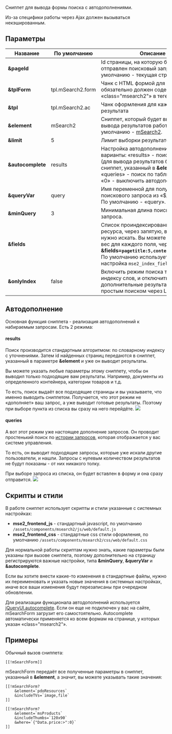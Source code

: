Сниппет для вывода формы поиска с автодополнениями.

Из-за специфики работы через Ajax должен вызываться некэшированным.

## Параметры

 Название			| По умолчанию			| Описание
--------------------|-----------------------|--------------------------------------------------------
**&pageId**			|  						| Id страницы, на которую будет отправлен поисковый запрос. По умолчанию - текущая страница.
**&tplForm**		| tpl.mSearch2.form		| Чанк с HTML формой для вывода, обязательно должен содержать «class="msearch2"» в теге «\<form\>».
**&tpl**			| tpl.mSearch2.ac		| Чанк оформления для каждого результата
**&element**		| mSearch2				| Сниппет, который будет вызываться для вывода результатов работы. По умолчанию - [mSearch2][1].
**&limit**			| 5						| Лимит выборки результатов
**&autocomplete**	| results				| Настройка автодополнения. Возможные варианты: «results» - поиск по сайту (для вывода результатов будет вызван сниппет, указанный в **&element**), «queries» - поиск по таблице запросов, «0» - выключить автодополнение.
**&queryVar**		| query					| Имя переменной для получения поискового запроса из «$_REQUEST». По умолчанию - «query».
**&minQuery**		| 3						| Минимальная длина поискового запроса.
**&fields**			| 						| Список проиндексированных полей ресурса, через запятую, в которых нужно искать. Вы можете также указать вес для каждого поля, через запятую: **&fields=`pagetitle:5,content:3,comment:1`**. По умолчанию используется системная настройка `mse2_index_fields`.
**&onlyIndex**		| false					| Включить режим поиска только по индексу слов, и отключить дополнительные результаты, найденные простым поиском через LIKE.

## Автодополнение
Основная функция сниппета - реализация автодополнений к набираемым запросам. Есть 2 режима:

#### results
Поиск производится стандартным алгоритмом: по словарному индексу с уточнениями.
Затем id найденных страниц передаются в сниппет, указанный в параметре **&element** и уже он выводит результаты.

Вы можете указать любые параметры этому сниппету, чтобы он выводил только подходящие вам результаты. Например, документы из определенного контейнера, категории товаров и т.д.

То есть, поиск выдаёт все подходящие страницы и вы указываете, что именно выводить сниппетом. Получается, что этот режим не «дополняет» ваш запрос, а уже выводит готовые результаты.
Поэтому при выборе пункта из списка вы сразу на него перейдёте.
[![](http://st.bezumkin.ru/files/0/2/d/02d12e8588b9920752fddecef35ba99cs.jpg)](http://st.bezumkin.ru/files/0/2/d/02d12e8588b9920752fddecef35ba99c.png)

#### queries
А вот этот режим уже настоящее дополнение запросов. Он проводит простенький поиск по [истории запросов][4], которая отображается у вас системе управления.

То есть, он выводит подходящие запросы, которые уже искали другие пользователи, и нашли. Запросы с нулевым количеством результатов не будут показаны - от них никакого толку.

При выборе запроса из списка, он будет вставлен в форму и она сразу отправится.
[![](http://st.bezumkin.ru/files/1/b/3/1b3240ec2c205bae779d771826bb789ds.jpg)](http://st.bezumkin.ru/files/1/b/3/1b3240ec2c205bae779d771826bb789d.png)

## Скрипты и стили
В работе сниппет использует скрипты и стили указанные с системных настройках:

* **mse2_frontend_js** - стандартный javascript, по умолчанию `/assets/components/msearch2/js/web/default.js`
* **mse2_frontend_css** - стандартные css стили оформления, по умолчанию `/assets/components/msearch2/css/web/default.css`

Для нормальной работы скриптам нужно знать, какие параметры были указаны при вызове сниппета, поэтому дополнительно на страницу регистрируются важные настройки, типа **&minQuery**, **&queryVar** и **&autocomplete**.

Если вы хотите внести какие-то изменения в стандартные файлы, нужно их переименовать и указать новые значения в системных настройках, иначе все ваши изменения будут перезаписаны при очередном обновлении.

Для реализации функционала автодополнений используется [jQueryUI.autocomplete][3]. Если он еще не подключен у вас на сайте, mSearchForm загрузит его самостоятельно.
Autocomplete автоматически применяется ко всем формам на странице, у которых указан «class="msearch2"».

## Примеры
Обычный вызов сниппета:
```
[[!mSearchForm]]
```

mSearchForm передаёт все полученные параметры в сниппет, указанный в **&element**, а значит, вы можете указывать такие значения:
```
[[!mSearchForm?
	&element=`pdoResources`
	&includeTVs=`image,file`
]]

[[!mSearchForm?
	&element=`msProducts`
	&includeThumbs=`120x90`
	&where=`{"Data.price:>":0}`
]]

```

[1]: /ru/01_Компоненты/03_mSearch2/01_Сниппеты/01_mSearch2.md
[2]: /ru/01_Компоненты/03_mSearch2/01_Сниппеты/02_mFilter2.md
[3]: http://jqueryui.com/autocomplete/
[4]: /ru/01_Компоненты/03_mSearch2/02_Администрирование/03_Запросы.md
